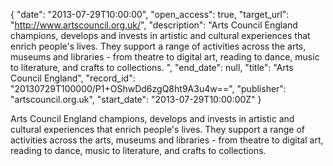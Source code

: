 {
  "date": "2013-07-29T10:00:00", 
  "open_access": true, 
  "target_url": "http://www.artscouncil.org.uk/", 
  "description": "Arts Council England champions, develops and invests in artistic and cultural experiences that enrich people's lives. They support a range of activities across the arts, museums and libraries - from theatre to digital art, reading to dance, music to literature, and crafts to collections. ", 
  "end_date": null, 
  "title": "Arts Council England", 
  "record_id": "20130729T100000/P1+OShwDd6zgQ8ht9A3u4w==", 
  "publisher": "artscouncil.org.uk", 
  "start_date": "2013-07-29T10:00:00Z"
}

Arts Council England champions, develops and invests in artistic and cultural experiences that enrich people's lives. They support a range of activities across the arts, museums and libraries - from theatre to digital art, reading to dance, music to literature, and crafts to collections. 